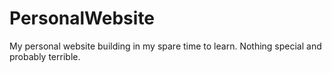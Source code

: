 # PersonalWebsite
My personal website building in my spare time to learn. Nothing special and probably terrible.
